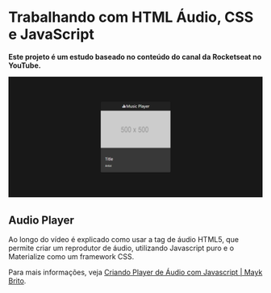 # Trabalhando com HTML Áudio, CSS e JavaScript

**Este projeto é um estudo baseado no conteúdo do canal da Rocketseat no YouTube.**

<img src="assets/screenshots/screenshot-127.0.0.1_5500-2022.04.05-15_31_08.png">

## Audio Player
Ao longo do vídeo é explicado como usar a tag de áudio HTML5, que permite criar um reprodutor de áudio, utilizando Javascript puro e o Materialize como um framework CSS.

Para mais informações, veja [Criando Player de Áudio com Javascript | Mayk Brito](https://www.youtube.com/watch?v=vqrjFnq3-uo).